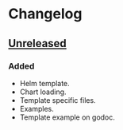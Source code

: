 # Changelog

## [Unreleased]

### Added

- Helm template.
- Chart loading.
- Template specific files.
- Examples.
- Template example on godoc.

[unreleased]: https://github.com/slok/go-helm-template/compare/v0.1.0...HEAD
[v0.1.0]: https://github.com/slok/go-helm-template/releases/tag/v0.1.0
